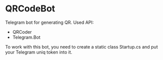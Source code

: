 # QRCodeBot 

Telegram bot for generating QR. 
Used API:
- QRCoder
- Telegram.Bot

To work with this bot, you need to create a static class Startup.cs and put your Telegram uniq token into it. 
